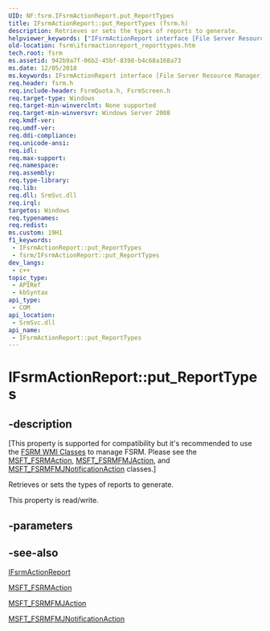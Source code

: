 ```yaml
---
UID: NF:fsrm.IFsrmActionReport.put_ReportTypes
title: IFsrmActionReport::put_ReportTypes (fsrm.h)
description: Retrieves or sets the types of reports to generate.
helpviewer_keywords: ["IFsrmActionReport interface [File Server Resource Manager]","ReportTypes property","IFsrmActionReport.ReportTypes","IFsrmActionReport.put_ReportTypes","IFsrmActionReport::ReportTypes","IFsrmActionReport::get_ReportTypes","IFsrmActionReport::put_ReportTypes","ReportTypes property [File Server Resource Manager]","ReportTypes property [File Server Resource Manager]","IFsrmActionReport interface","fs.ifsrmactionreport_reporttypes","fsrm.ifsrmactionreport_reporttypes","fsrm/IFsrmActionReport::ReportTypes","fsrm/IFsrmActionReport::get_ReportTypes","fsrm/IFsrmActionReport::put_ReportTypes","put_ReportTypes"]
old-location: fsrm\ifsrmactionreport_reporttypes.htm
tech.root: fsrm
ms.assetid: 942b9a7f-06b2-45bf-8398-b4c68a168a73
ms.date: 12/05/2018
ms.keywords: IFsrmActionReport interface [File Server Resource Manager],ReportTypes property, IFsrmActionReport.ReportTypes, IFsrmActionReport.put_ReportTypes, IFsrmActionReport::ReportTypes, IFsrmActionReport::get_ReportTypes, IFsrmActionReport::put_ReportTypes, ReportTypes property [File Server Resource Manager], ReportTypes property [File Server Resource Manager],IFsrmActionReport interface, fs.ifsrmactionreport_reporttypes, fsrm.ifsrmactionreport_reporttypes, fsrm/IFsrmActionReport::ReportTypes, fsrm/IFsrmActionReport::get_ReportTypes, fsrm/IFsrmActionReport::put_ReportTypes, put_ReportTypes
req.header: fsrm.h
req.include-header: FsrmQuota.h, FsrmScreen.h
req.target-type: Windows
req.target-min-winverclnt: None supported
req.target-min-winversvr: Windows Server 2008
req.kmdf-ver: 
req.umdf-ver: 
req.ddi-compliance: 
req.unicode-ansi: 
req.idl: 
req.max-support: 
req.namespace: 
req.assembly: 
req.type-library: 
req.lib: 
req.dll: SrmSvc.dll
req.irql: 
targetos: Windows
req.typenames: 
req.redist: 
ms.custom: 19H1
f1_keywords:
 - IFsrmActionReport::put_ReportTypes
 - fsrm/IFsrmActionReport::put_ReportTypes
dev_langs:
 - c++
topic_type:
 - APIRef
 - kbSyntax
api_type:
 - COM
api_location:
 - SrmSvc.dll
api_name:
 - IFsrmActionReport::put_ReportTypes
---
```


# IFsrmActionReport::put_ReportTypes


## -description

<p class="CCE_Message">[This property is supported for compatibility but it's recommended to use the 
    <a href="/previous-versions/windows/desktop/fsrm/fsrm-wmi-classes">FSRM WMI Classes</a> to manage FSRM. Please see the 
    <a href="/previous-versions/windows/desktop/fsrm/msft-fsrmaction">MSFT_FSRMAction</a>,
    <a href="/previous-versions/windows/desktop/fsrm/msft-fsrmfmjaction">MSFT_FSRMFMJAction</a>, and 
    <a href="/previous-versions/windows/desktop/fsrm/msft-fsrmfmjnotificationaction">MSFT_FSRMFMJNotificationAction</a> 
    classes.]

Retrieves or sets the types of reports to generate.

This property is read/write.

## -parameters

## -see-also

<a href="/previous-versions/windows/desktop/api/fsrm/nn-fsrm-ifsrmactionreport">IFsrmActionReport</a>



<a href="/previous-versions/windows/desktop/fsrm/msft-fsrmaction">MSFT_FSRMAction</a>



<a href="/previous-versions/windows/desktop/fsrm/msft-fsrmfmjaction">MSFT_FSRMFMJAction</a>



<a href="/previous-versions/windows/desktop/fsrm/msft-fsrmfmjnotificationaction">MSFT_FSRMFMJNotificationAction</a>

